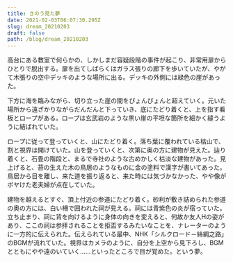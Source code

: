 ```yaml
---
title: きのう見た夢
date: 2021-02-03T06:07:30.295Z
slug: dream_20210203
draft: false
path: /blog/dream_20210203
---
```

高台にある教室で何らかの、しかしまだ容疑段階の事件が起こり、非常用扉からひとりで脱出する。扉を出てしばらくはガラス張りの廊下を歩いていたが、やがて木張りの空中デッキのような場所に出る。デッキの外側には緑色の崖があった。

下方に海を臨みながら、切り立った崖の間をぴょんぴょんと超えていく。元いた場所から遠ざかりながらだんだんと下っていき、底にたどり着くと、上を指す看板とロープがある。ロープは玄武岩のような黒い崖の平坦な箇所を細かく縫うように結ばれていた。

ロープに従って登っていくと、山にたどり着く。落ち葉に覆われている枯山で、割と視界は開けていた。山を登っていくと、次第に奥の方に建物が見えた。辿り着くと、石畳の階段と、まるで寺社のような古めかしく枯淡な建物があった。見上げると、苔の生えた木の鳥居のようなものに金の塗料で漢字が書いてあった。鳥居から目を離し、来た道を振り返ると、来た時には気づかなかった、やや像がボヤけた老夫婦が点在していた。

建物を越えるとすぐ、頂上付近の参道にたどり着く。砂利が敷き詰められた参道の奥の方には、白い柵で囲われた祠が見える。祠には青紫色の炎が宿っていた。立ち止まり、祠に背を向けるように身体の向きを変えると、何故か友人Hの姿があり、ここの祠は参拝されることを拒否するみたいなことを、ナレーターのように一方的に伝えられた。伝えられている最中、NHK「シルクロード－絲綢之路」のBGMが流れていた。視界はカメラのように、自分を上空から見下ろし、BGMとともにやや遠のいていく……といったところで目が覚めた。という夢。